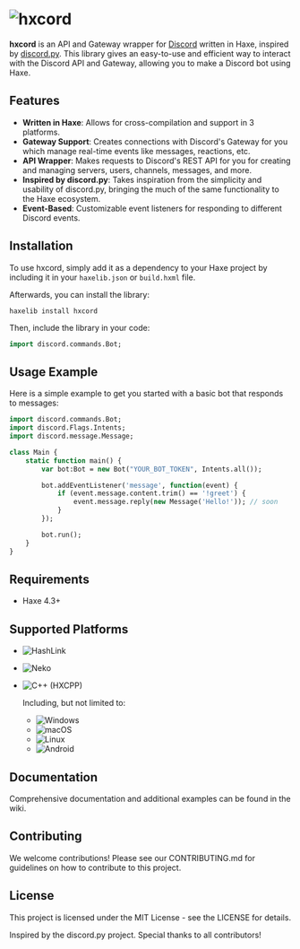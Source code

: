 # ![hxcord](https://github.com/tposejank/hxcord/blob/755ee15c3eff8907a2bc6a4a1136e53fc3ac8219/assets/hxcord_full.png?raw=true)

**hxcord** is an API and Gateway wrapper for [Discord](https://discord.com/) written in Haxe, inspired by [discord.py](https://github.com/Rapptz/discord.py). This library gives an easy-to-use and efficient way to interact with the Discord API and Gateway, allowing you to make a Discord bot using Haxe.

## Features

- **Written in Haxe**: Allows for cross-compilation and support in 3 platforms.
- **Gateway Support**: Creates connections with Discord's Gateway for you which manage real-time events like messages, reactions, etc.
- **API Wrapper**: Makes requests to Discord's REST API for you for creating and managing servers, users, channels, messages, and more.
- **Inspired by discord.py**: Takes inspiration from the simplicity and usability of discord.py, bringing the much of the same functionality to the Haxe ecosystem.
- **Event-Based**: Customizable event listeners for responding to different Discord events.

## Installation

To use hxcord, simply add it as a dependency to your Haxe project by including it in your `haxelib.json` or `build.hxml` file.

Afterwards, you can install the library:
```hxml
haxelib install hxcord
```

Then, include the library in your code:

```haxe
import discord.commands.Bot;
```

## Usage Example
Here is a simple example to get you started with a basic bot that responds to messages:

```haxe
import discord.commands.Bot;
import discord.Flags.Intents;
import discord.message.Message;

class Main {
    static function main() {
        var bot:Bot = new Bot("YOUR_BOT_TOKEN", Intents.all());

        bot.addEventListener('message', function(event) {
            if (event.message.content.trim() == '!greet') {
                event.message.reply(new Message('Hello!')); // soon
            }
        });

        bot.run();
    }
}
```

## Requirements
- Haxe 4.3+

## Supported Platforms

- ![HashLink](https://custom-icon-badges.demolab.com/badge/HashLink-625ca2?logo=hashlink)
- ![Neko](https://custom-icon-badges.demolab.com/badge/Neko-f4511e?logo=nekovm&logoColor=white)
- ![C++ (HXCPP)](https://custom-icon-badges.demolab.com/badge/C++%20(HXCPP)-blue?logo=hxcpp)
    
    Including, but not limited to:

    - ![Windows](https://custom-icon-badges.demolab.com/badge/Windows-0078D6?logo=windows11&logoColor=white)
    - ![macOS](https://img.shields.io/badge/-macOS-000000?logo=apple&logoColor=white&style=flat)
    - ![Linux](https://img.shields.io/badge/-Linux-FCC624?logo=linux&logoColor=black&style=flat)
    - ![Android](https://img.shields.io/badge/-Android-3DDC84?logo=android&logoColor=white&style=flat)

## Documentation
Comprehensive documentation and additional examples can be found in the wiki.

## Contributing
We welcome contributions! Please see our CONTRIBUTING.md for guidelines on how to contribute to this project.

## License
This project is licensed under the MIT License - see the LICENSE for details.

Inspired by the discord.py project. Special thanks to all contributors!
